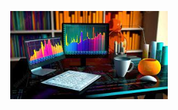 <p align="center">
  <img src="https://raw.githubusercontent.com/GitMBNavarrito/GitMBNavarrito/main/images.jpg" width="50%">
</p>
